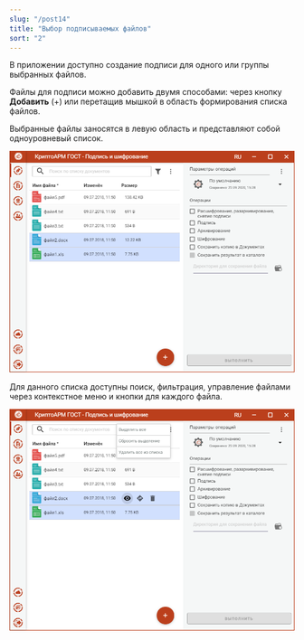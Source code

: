 ```yaml
---
slug: "/post14"
title: "Выбор подписываемых файлов"
sort: "2"
---
```


В приложении доступно создание подписи для одного или группы выбранных файлов. 

Файлы для подписи можно добавить двумя способами: через кнопку **Добавить** (+) или перетащив мышкой в область формирования списка файлов.

Выбранные файлы заносятся в левую область и представляют собой одноуровневый список.

![files-list.png](./images/files-list.png "Список подписываемых файлов")

Для данного списка доступны поиск, фильтрация, управление файлами через контекстное меню и кнопки для каждого файла.

![files-menu.png](./images/files-menu.png "Контекстное меню управления списком файлов")

